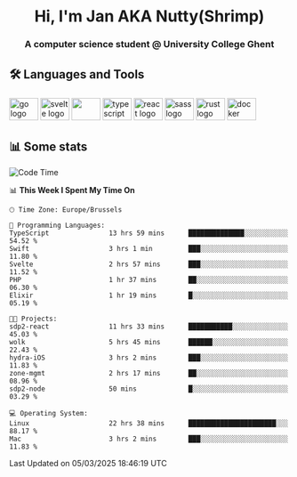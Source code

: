 <h1 align="center">Hi, I'm Jan AKA Nutty(Shrimp)</h1>
<h3 align="center">A computer science student @ University College Ghent</h3>

<h2 align="left">🛠️ Languages and Tools</h2>

###

<div align="left">
  <img src="https://cdn.jsdelivr.net/gh/devicons/devicon/icons/go/go-original.svg" height="40" width="52" alt="go logo"  />
  <img src="https://cdn.jsdelivr.net/gh/devicons/devicon@latest/icons/svelte/svelte-original.svg"  height="40" width="52" alt="svelte logo" />
  <img src="https://cdn.jsdelivr.net/gh/devicons/devicon@latest/icons/tailwindcss/tailwindcss-original.svg" height="40" width="52" />
  <img src="https://cdn.jsdelivr.net/gh/devicons/devicon/icons/typescript/typescript-original.svg" height="40" width="52" alt="typescript logo"  />
  <img src="https://cdn.jsdelivr.net/gh/devicons/devicon/icons/react/react-original.svg" height="40" width="52" alt="react logo"  />
  <img src="https://cdn.jsdelivr.net/gh/devicons/devicon/icons/sass/sass-original.svg" height="40" width="52" alt="sass logo"  />
  <img src="https://cdn.jsdelivr.net/gh/devicons/devicon@latest/icons/rust/rust-original.svg" height="40" width="52" alt="rust logo" />
  <img src="https://cdn.jsdelivr.net/gh/devicons/devicon/icons/docker/docker-original.svg" height="40" width="52" alt="docker logo"  />
</div>

<h2>📊 Some stats</h2>

<!--START_SECTION:waka-->
![Code Time](http://img.shields.io/badge/Code%20Time-5%2C698%20hrs%2026%20mins-blue)

📊 **This Week I Spent My Time On** 

```text
🕑︎ Time Zone: Europe/Brussels

💬 Programming Languages: 
TypeScript               13 hrs 59 mins      ██████████████░░░░░░░░░░░   54.52 % 
Swift                    3 hrs 1 min         ███░░░░░░░░░░░░░░░░░░░░░░   11.80 % 
Svelte                   2 hrs 57 mins       ███░░░░░░░░░░░░░░░░░░░░░░   11.52 % 
PHP                      1 hr 37 mins        ██░░░░░░░░░░░░░░░░░░░░░░░   06.30 % 
Elixir                   1 hr 19 mins        █░░░░░░░░░░░░░░░░░░░░░░░░   05.19 % 

🐱‍💻 Projects: 
sdp2-react               11 hrs 33 mins      ███████████░░░░░░░░░░░░░░   45.03 % 
wolk                     5 hrs 45 mins       ██████░░░░░░░░░░░░░░░░░░░   22.43 % 
hydra-iOS                3 hrs 2 mins        ███░░░░░░░░░░░░░░░░░░░░░░   11.83 % 
zone-mgmt                2 hrs 17 mins       ██░░░░░░░░░░░░░░░░░░░░░░░   08.96 % 
sdp2-node                50 mins             █░░░░░░░░░░░░░░░░░░░░░░░░   03.29 % 

💻 Operating System: 
Linux                    22 hrs 38 mins      ██████████████████████░░░   88.17 % 
Mac                      3 hrs 2 mins        ███░░░░░░░░░░░░░░░░░░░░░░   11.83 % 
```


 Last Updated on 05/03/2025 18:46:19 UTC
<!--END_SECTION:waka-->
